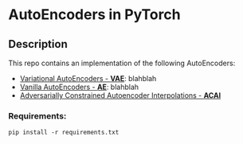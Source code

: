 # AutoEncoders in PyTorch
## Description

This repo contains an implementation of the following AutoEncoders:

* [Variational AutoEncoders - **VAE**](): blahblah
* [Vanilla AutoEncoders - **AE**](): blahblah
* [Adversarially Constrained Autoencoder Interpolations - **ACAI**](https://arxiv.org/pdf/1807.07543)

### Requirements:

```
pip install -r requirements.txt
```
